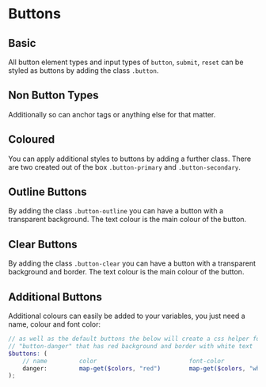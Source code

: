 # Buttons

## Basic

All button element types and input types of `button`, `submit`, `reset` can be 
styled as buttons by adding the class `.button`.

<script async src="//jsfiddle.net/stuartaccent/10h6ap4c/embed/html,result/"></script>

## Non Button Types

Additionally so can anchor tags or anything else for that matter.

<script async src="//jsfiddle.net/stuartaccent/9u2tvrjw/embed/html,result/"></script>

## Coloured

You can apply additional styles to buttons by adding a further class. 
There are two created out of the box `.button-primary` and `.button-secondary`.

<script async src="//jsfiddle.net/stuartaccent/wdhn7uo2/embed/html,result/"></script>

## Outline Buttons

By adding the class `.button-outline` you can have a button with a transparent background.
The text colour is the main colour of the button.

<script async src="//jsfiddle.net/stuartaccent/6a0r41hx/embed/html,result/"></script>

## Clear Buttons

By adding the class `.button-clear` you can have a button with a transparent background and border.
The text colour is the main colour of the button.

<script async src="//jsfiddle.net/stuartaccent/o9g246yb/embed/html,result/"></script>

## Additional Buttons

Additional colours can easily be added to your variables, you just need a name,
colour and font color:

```scss
// as well as the default buttons the below will create a css helper for 
// "button-danger" that has red background and border with white text
$buttons: (
    // name         color                          font-color
    danger:         map-get($colors, "red")        map-get($colors, "white")
);
```
